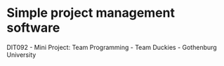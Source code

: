 # Simple project management software
DIT092 - Mini Project: Team Programming - Team Duckies - Gothenburg University
